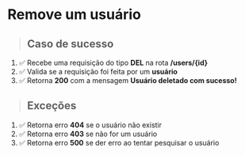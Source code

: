 # Remove um usuário

> ## Caso de sucesso

1. ✅ Recebe uma requisição do tipo **DEL** na rota **/users/{id}**
2. ✅ Valida se a requisição foi feita por um **usuário**
3. ✅ Retorna **200** com a mensagem **Usuário deletado com sucesso!**

> ## Exceções

1. ✅ Retorna erro **404** se o usuário não existir
2. ✅ Retorna erro **403** se não for um usuário
3. ✅ Retorna erro **500** se der erro ao tentar pesquisar o usuário
